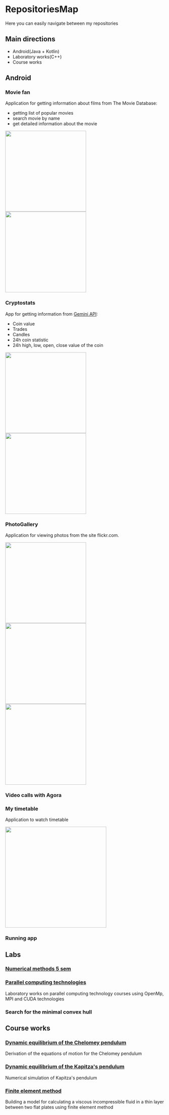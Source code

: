 # RepositoriesMap

Here you can easily navigate between my repositories

## Main directions

* Android(Java + Kotlin)
* Laboratory works(C++)
* Course works

## Android

### Movie fan

Application for getting information about films from The Movie Database:
* getting list of popular movies
* search movie by name
* get detailed information about the movie
<p>
  <img src="https://github.com/avelycure/avelycure/blob/master/assets/movieFan/main.jpg" width="256" />
  <img src="https://github.com/avelycure/avelycure/blob/master/assets/movieFan/movie_info1.jpg" width="256" />
</p>

### Cryptostats

App for getting information from [Gemini API](https://docs.gemini.com/rest-api/):
* Coin value
* Trades
* Candles
* 24h coin statistic
* 24h high, low, open, close value of the coin

<p>
  <img src="https://github.com/avelycure/avelycure/blob/master/assets/cryptostats/actual1.jpg" width="256" />
  <img src="https://github.com/avelycure/avelycure/blob/master/assets/cryptostats/actual2.jpg" width="256" />
</p>

### PhotoGallery

Application for viewing photos from the site flickr.com.
<p>
  <img src="https://github.com/avelycure/avelycure/blob/master/assets/photoGallery/home.jpg" width="256" />
  <img src="https://github.com/avelycure/avelycure/blob/master/assets/photoGallery/query.jpg" width="256" />
  <img src="https://github.com/avelycure/avelycure/blob/master/assets/photoGallery/albums.jpg" width="256" />
</p>

### Video calls with Agora

### My timetable

Application to watch timetable
<p>
<img src="https://github.com/avelycure/avelycure/blob/master/assets/timetable/edit_timetable1.jpg" width="320" />
</p>

### Running app

## Labs

### [Numerical methods 5 sem](https://github.com/avelycure/ScientificWork/tree/master/NumericalMethodsLabs)

### [Parallel computing technologies](https://github.com/avelycure/ParallelComputingTechnologies)

Laboratory works on parallel computing technology courses using OpenMp, MPI and CUDA technologies

### Search for the minimal convex hull

## Course works

### [Dynamic equilibrium of the Chelomey pendulum](https://github.com/avelycure/ScientificWork/tree/master/DynamicEquilibriumOfTheChelomeyPendulum1)
Derivation of the equations of motion for the Chelomey pendulum

### [Dynamic equilibrium of the Kapitza's pendulum](https://github.com/avelycure/ScientificWork/tree/master/DynamicEquilibriumOfTheChelomeyPendulum2)
Numerical simulation of Kapitza's pendulum

### [Finite element method](https://github.com/avelycure/ScientificWork/tree/master/FiniteElementMethod)
Building a model for calculating a viscous incompressible fluid in a thin layer between two flat plates using finite element method
